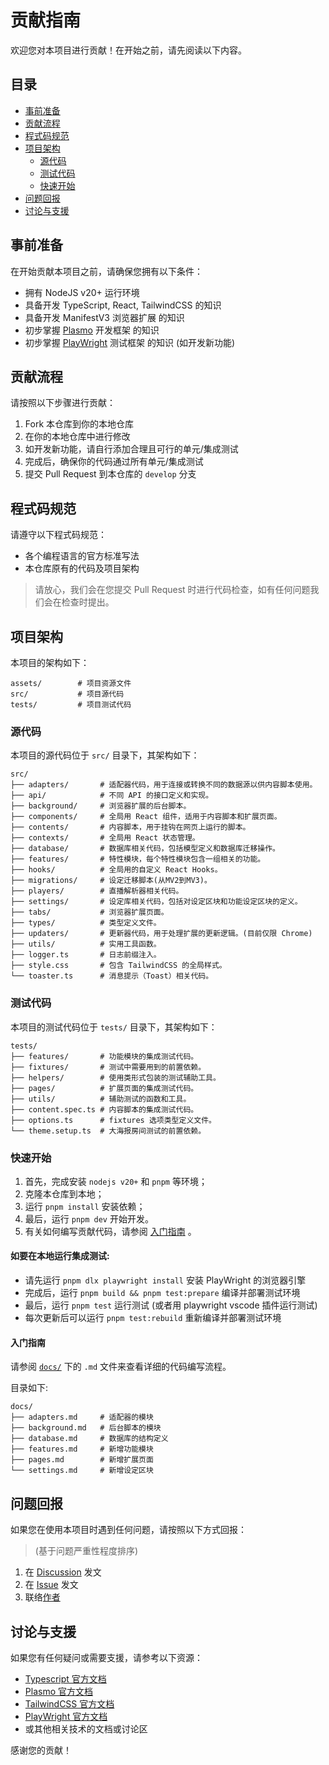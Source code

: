 # 贡献指南

欢迎您对本项目进行贡献！在开始之前，请先阅读以下内容。

## 目录

- [事前准备](#事前准备)
- [贡献流程](#贡献流程)
- [程式码规范](#程式码规范)
- [项目架构](#项目架构)
    - [源代码](#源代码)
    - [测试代码](#测试代码)
    - [快速开始](#快速开始)
- [问题回报](#问题回报)
- [讨论与支援](#讨论与支援)

## 事前准备

在开始贡献本项目之前，请确保您拥有以下条件：

- 拥有 NodeJS v20+ 运行环境
- 具备开发 TypeScript, React, TailwindCSS 的知识
- 具备开发 ManifestV3 浏览器扩展 的知识
- 初步掌握 [Plasmo](https://www.plasmo.com) 开发框架 的知识
- 初步掌握 [PlayWright](https://playwright.dev) 测试框架 的知识 (如开发新功能)

## 贡献流程

请按照以下步骤进行贡献：

1. Fork 本仓库到你的本地仓库
2. 在你的本地仓库中进行修改
3. 如开发新功能，请自行添加合理且可行的单元/集成测试
4. 完成后，确保你的代码通过所有单元/集成测试
5. 提交 Pull Request 到本仓库的 `develop` 分支

## 程式码规范

请遵守以下程式码规范：

- 各个编程语言的官方标准写法
- 本仓库原有的代码及项目架构

> 请放心，我们会在您提交 Pull Request 时进行代码检查，如有任何问题我们会在检查时提出。

## 项目架构

本项目的架构如下：
```plaintext
assets/        # 项目资源文件
src/           # 项目源代码
tests/         # 项目测试代码
```

### 源代码

本项目的源代码位于 `src/` 目录下，其架构如下：
```
src/
├── adapters/       # 适配器代码，用于连接或转换不同的数据源以供内容脚本使用。
├── api/            # 不同 API 的接口定义和实现。
├── background/     # 浏览器扩展的后台脚本。
├── components/     # 全局用 React 组件，适用于内容脚本和扩展页面。
├── contents/       # 内容脚本，用于挂钩在网页上运行的脚本。
├── contexts/       # 全局用 React 状态管理。
├── database/       # 数据库相关代码，包括模型定义和数据库迁移操作。
├── features/       # 特性模块，每个特性模块包含一组相关的功能。
├── hooks/          # 全局用的自定义 React Hooks。
├── migrations/     # 设定迁移脚本(从MV2到MV3)。
├── players/        # 直播解析器相关代码。
├── settings/       # 设定库相关代码，包括对设定区块和功能设定区块的定义。
├── tabs/           # 浏览器扩展页面。
├── types/          # 类型定义文件。
├── updaters/       # 更新器代码，用于处理扩展的更新逻辑。(目前仅限 Chrome)
├── utils/          # 实用工具函数。
├── logger.ts       # 日志前缀注入。
├── style.css       # 包含 TailwindCSS 的全局样式。
└── toaster.ts      # 消息提示（Toast）相关代码。
```

### 测试代码

本项目的测试代码位于 `tests/` 目录下，其架构如下：

```
tests/ 
├── features/       # 功能模块的集成测试代码。 
├── fixtures/       # 测试中需要用到的前置依赖。 
├── helpers/        # 使用类形式包装的测试辅助工具。
├── pages/          # 扩展页面的集成测试代码。
├── utils/          # 辅助测试的函数和工具。
├── content.spec.ts # 内容脚本的集成测试代码。
├── options.ts      # fixtures 选项类型定义文件。
└── theme.setup.ts  # 大海报房间测试的前置依赖。
```

### 快速开始

1. 首先，完成安装 `nodejs v20+` 和 `pnpm` 等环境；
2. 克隆本仓库到本地；
3. 运行 `pnpm install` 安装依赖；
4. 最后，运行 `pnpm dev` 开始开发。
5. 有关如何编写贡献代码，请参阅 [入门指南](#入门指南) 。


#### 如要在本地运行集成测试:
- 请先运行 `pnpm dlx playwright install` 安装 PlayWright 的浏览器引擎
- 完成后，运行 `pnpm build && pnpm test:prepare` 编译并部署测试环境
- 最后，运行 `pnpm test` 运行测试 (或者用 playwright vscode 插件运行测试)
- 每次更新后可以运行 `pnpm test:rebuild` 重新编译并部署测试环境

#### 入门指南

请参阅 [`docs/`](/docs/) 下的 `.md` 文件来查看详细的代码编写流程。

目录如下:
```
docs/
├── adapters.md     # 适配器的模块
├── background.md   # 后台脚本的模块
├── database.md     # 数据库的结构定义
├── features.md     # 新增功能模块
├── pages.md        # 新增扩展页面
└── settings.md     # 新增设定区块
```

## 问题回报

如果您在使用本项目时遇到任何问题，请按照以下方式回报：

>(基于问题严重性程度排序)

1. 在 [Discussion](https://github.com/eric2788/bilibili-vup-stream-enhancer/discussions) 发文
2. 在 [Issue](https://github.com/eric2788/bilibili-vup-stream-enhancer/issues) 发文
3. 联络[作者](https://t.me/eric1008818)

## 讨论与支援

如果您有任何疑问或需要支援，请参考以下资源：

- [Typescript 官方文档](https://www.typescriptlang.org/docs/)
- [Plasmo 官方文档](https://www.plasmo.com/docs/)
- [TailwindCSS 官方文档](https://tailwindcss.com/docs)
- [PlayWright 官方文档](https://playwright.dev/docs/intro)
- 或其他相关技术的文档或讨论区

感谢您的贡献！
